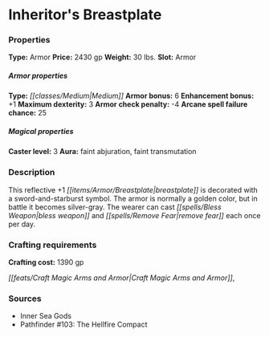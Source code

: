 ﻿---
Title: "Inheritor's Breastplate"
Type: "Armor"
Price: "2430 gp"
Weight: "30 lbs."
Slot: "Armor"
Armor properties Type: "Medium"
Armor bonus: "6"
Enhancement bonus: "+1"
Maximum dexterity: "3"
Armor check penalty: "-4"
Arcane spell failure chance: "25"
Caster level: "3"
Aura: "faint abjuration, faint transmutation"
Description: |
  "This reflective _+1 breastplate_ is decorated with a sword-and-starburst symbol. The armor is normally a golden color, but in battle it becomes silver-gray. The wearer can cast _bless weapon_ and _remove fear_ each once per day."
Crafting cost: "1390 gp"
Sources: "['Inner Sea Gods', 'Pathfinder #103: The Hellfire Compact']"
---

# Inheritor's Breastplate

### Properties

**Type:** Armor **Price:** 2430 gp **Weight:** 30 lbs. **Slot:** Armor

##### Armor properties

**Type:** _[[classes/Medium|Medium]]_ **Armor bonus:** 6 **Enhancement bonus:** +1 **Maximum dexterity:** 3 **Armor check penalty:** -4 **Arcane spell failure chance:** 25

##### Magical properties

**Caster level:** 3 **Aura:** faint abjuration, faint transmutation

### Description

This reflective +1 _[[items/Armor/Breastplate|breastplate]]_ is decorated with a sword-and-starburst symbol. The armor is normally a golden color, but in battle it becomes silver-gray. The wearer can cast _[[spells/Bless Weapon|bless weapon]]_ and _[[spells/Remove Fear|remove fear]]_ each once per day.

### Crafting requirements

**Crafting cost:** 1390 gp

_[[feats/Craft Magic Arms and Armor|Craft Magic Arms and Armor]]_,

### Sources

* Inner Sea Gods
* Pathfinder #103: The Hellfire Compact